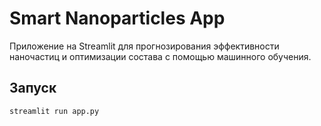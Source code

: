 # Smart Nanoparticles App

Приложение на Streamlit для прогнозирования эффективности наночастиц и оптимизации состава с помощью машинного обучения.

## Запуск

```bash
streamlit run app.py
```
